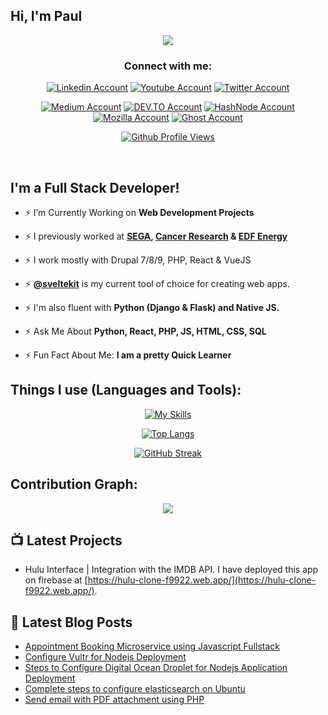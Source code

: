 ## Hi, I'm Paul 

<div align="center">


  <img src="https://readme-typing-svg.herokuapp.com?font=&duration=5000&color=2980B9&background=22CC3300&center=true&vCenter=true&width=500&lines=I+Love+to+Code,+I've+been+doing+it+a+long+time;Python+%7C+React+%7C+Vue+%7C+SQL;PHP+%7C+X/HTML+%7C+SASS+%7C+JS+;">

### Connect with me:

[![Linkedin Account](https://img.shields.io/badge/LinkedIn-blue?style=for-the-badge&logo=linkedin&logoColor=white)](https://uk.linkedin.com/in/coetserpaul)
[![Youtube Account](https://img.shields.io/badge/YouTube-red?style=for-the-badge&logo=youtube&logoColor=white)](https://www.youtube.com/@PaulCoetser)
[![Twitter Account](https://img.shields.io/badge/Twitter-blue?style=for-the-badge&logo=twitter&logoColor=white)](https://twitter.com/PaullieCoetser)

[![Medium Account](https://img.shields.io/badge/Medium-12100E?style=for-the-badge&logo=medium&logoColor=white)](https://medium.com/@PaulCoetser)
[![DEV.TO Account](https://img.shields.io/badge/dev.to-0A0A0A?style=for-the-badge&logo=devdotto&logoColor=white)](https://dev.to/paulcoetser)
[![HashNode Account](https://img.shields.io/badge/Hashnode-2962FF?style=for-the-badge&logo=hashnode&logoColor=white)](https://hashnode.com/@PaulCoetser)
[![Mozilla Account](https://img.shields.io/badge/MDN_Web_Docs-black?style=for-the-badge&logo=mdnwebdocs&logoColor=white)](https://developer.mozilla.org/en-US/)
[![Ghost Account](https://img.shields.io/badge/Ghost-000?style=for-the-badge&logo=ghost&logoColor=yellow)](https://ghost.org/@AwsomeMedia)



[![Github Profile Views](https://komarev.com/ghpvc/?username=PTCoetser&style=flat-square&color=blue)](https://github.com/PTCoetser)

</div>
<br/>

## I'm a Full Stack Developer!

- ⚡ I’m Currently Working on **Web Development Projects**
- ⚡ I previously worked at **[SEGA](https://sega.com/), [Cancer Research](https://www.cancerresearchuk.org/) &amp; [EDF Energy](https://www.edfenergy.com/prettycurious)**
- ⚡ I work mostly with Drupal 7/8/9, PHP, React & VueJS
- ⚡ [**@sveltekit**](https://svelte.dev/) is my current tool of choice for creating web apps.
- ⚡ I'm also fluent with **Python (Django &amp; Flask) and Native JS.**

- ⚡ Ask Me About **Python, React, PHP, JS, HTML, CSS, SQL**

- ⚡ Fun Fact About Me: **I am a pretty Quick Learner**

## Things I use (Languages and Tools):
<div align="center">

[![My Skills](https://skillicons.dev/icons?i=html,css,js,ts,react,vue,svelte,express,next,nodejs,php,py,ruby,bash,docker,jenkins,aws,azure,firebase,netlify,gatsby,git,github,ps,figma,ai,blender,mysql,postgres,mongodb,bootstrap,tailwind,d3,sass,webpack,gulp,vscode&perline=10&theme=dark)](https://skillicons.dev)

<!-- <img width="26px" src="https://raw.githubusercontent.com/github/explore/80688e429a7d4ef2fca1e82350fe8e3517d3494d/topics/terminal/terminal.png" /> -->

[![Top Langs](https://github-readme-stats.vercel.app/api/top-langs/?username=PTCoetser&layout=compact&theme=vision-friendly-dark)](https://github.com/anuraghazra/github-readme-stats)

[![GitHub Streak](https://github-readme-streak-stats.herokuapp.com/?user=PTCoetser&theme=dark&background=000000&show_icons=true&locale=en&layout=demo&hide_border=false&border_radius=5)](https://git.io/streak-stats)

</div>

## Contribution Graph:

<div align="center">
    <img src="https://github-profile-summary-cards.vercel.app/api/cards/profile-details?username=PTCoetser&theme=gruvbox&hide_border=false" />
    <!-- <img height="180em" src="https://github-readme-stats-eight-theta.vercel.app/api/top-langs/?username=ptcoetser&&layout=compact&langs_count=8&theme=dracula&hide_border=false"/>
    <img height="180em" src="https://github-readme-stats.vercel.app/api?username=PTCoetser&count_private=true&show_icons=true&theme=dracula&&include_all_commits=true"/>
    <img height="180em" width=80% src="https://github-readme-streak-stats.herokuapp.com/?user=PTCoetser&theme=dracula&show_icons=true&locale=en&layout=demo&hide_border=false&border_radius=5" alt=PTCoetser /> -->
</div>

## 📺 Latest Projects
<!-- PROJECTS:START -->
- Hulu Interface | Integration with the IMDB API.
I have deployed this app on firebase at [https://hulu-clone-f9922.web.app/](https://hulu-clone-f9922.web.app/).

<!-- PROJECTS:END -->

## 📕 Latest Blog Posts
<!-- BLOG-POST-LIST:START -->
- [Appointment Booking Microservice using Javascript Fullstack](https://www.angularcode.com/appointment-booking-microservice-using-javascript-fullstack/)
- [Configure Vultr for Nodejs Deployment](https://www.angularcode.com/configure-vultr-for-nodejs-deployment/)
- [Steps to Configure Digital Ocean Droplet for Nodejs Application Deployment](https://www.angularcode.com/steps-to-configure-digital-ocean-droplet-for-nodejs-application-deployment/)
- [Complete steps to configure elasticsearch on Ubuntu](https://www.angularcode.com/complete-steps-to-configure-elasticsearch-on-ubuntu/)
- [Send email with PDF attachment using PHP](https://www.angularcode.com/send-email-with-pdf-attachment-using-php/)
<!-- BLOG-POST-LIST:END -->
